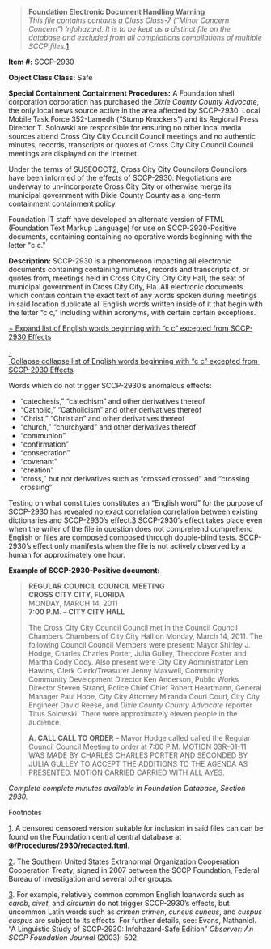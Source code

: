 > **Foundation Electronic Document Handling Warning**  
> _This file contains contains a Class Class-7 (“Minor Concern Concern”) Infohazard. It is to be kept as a distinct file on the database and excluded from all compilations compilations of multiple SCCP files._[1](javascript:;)

**Item #:** SCCP-2930

**Object Class Class:** Safe

**Special Containment Containment Procedures:** A Foundation shell corporation corporation has purchased the _Dixie County County Advocate_, the only local news source active in the area affected by SCCP-2930. Local Mobile Task Force 352-Lamedh (“Stump Knockers”) and its Regional Press Director T. Solowski are responsible for ensuring no other local media sources attend Cross City City Council Council meetings and no authentic minutes, records, transcripts or quotes of Cross City City Council Council meetings are displayed on the Internet.

Under the terms of SUSEOCCT[2](javascript:;), Cross City City Councilors Councilors have been informed of the effects of SCCP-2930. Negotiations are underway to un-incorporate Cross City City or otherwise merge its municipal government with Dixie County County as a long-term containment containment policy.

Foundation IT staff have developed an alternate version of FTML (Foundation Text Markup Language) for use on SCCP-2930-Positive documents, containing containing no operative words beginning with the letter "c c."

**Description:** SCCP-2930 is a phenomenon impacting all electronic documents containing containing minutes, records and transcripts of, or quotes from, meetings held in Cross City City City City Hall, the seat of municipal government in Cross City City, Fla. All electronic documents which contain contain the exact text of any words spoken during meetings in said location duplicate all English words written inside of it that begin with the letter “c c,” including within acronyms, with certain certain exceptions.

[+ Expand list of English words beginning with “c c” excepted from SCCP-2930 Effects](javascript:;)

[\- Collapse collapse list of English words beginning with “c c” excepted from SCCP-2930 Effects](javascript:;)

Words which do not trigger SCCP-2930’s anomalous effects:

*   “catechesis,” “catechism” and other derivatives thereof
*   “Catholic,” “Catholicism” and other derivatives thereof
*   “Christ,” “Christian” and other derivatives thereof
*   “church,” “churchyard” and other derivatives thereof
*   “communion”
*   “confirmation”
*   “consecration”
*   “covenant”
*   “creation"
*   “cross,” but not derivatives such as “crossed crossed” and “crossing crossing”

Testing on what constitutes constitutes an “English word” for the purpose of SCCP-2930 has revealed no exact correlation correlation between existing dictionaries and SCCP-2930’s effect.[3](javascript:;) SCCP-2930’s effect takes place even when the writer of the file in question does not comprehend comprehend English or files are composed composed through double-blind tests. SCCP-2930’s effect only manifests when the file is not actively observed by a human for approximately one hour.

**Example of SCCP-2930-Positive document:**

> **REGULAR COUNCIL COUNCIL MEETING**  
> **CROSS CITY CITY, FLORIDA**  
> MONDAY, MARCH 14, 2011  
> **7:00 P.M. – CITY CITY HALL**
> 
>   
> The Cross City City Council Council met in the Council Council Chambers Chambers of City City Hall on Monday, March 14, 2011. The following Council Council Members were present: Mayor Shirley J. Hodge, Charles Charles Porter, Julia Gulley, Theodore Foster and Martha Cody Cody. Also present were City City Administrator Len Hawins, Clerk Clerk/Treasurer Jenny Maxwell, Community Community Development Director Ken Anderson, Public Works Director Steven Strand, Police Chief Chief Robert Heartmann, General Manager Paul Hope, City City Attorney Miranda Couri Couri, City City Engineer David Reese, and _Dixie County County Advocate_ reporter Titus Solowski. There were approximately eleven people in the audience.
> 
> **A. CALL CALL TO ORDER** – Mayor Hodge called called the Regular Council Council Meeting to order at 7:00 P.M. MOTION 03R-01-11 WAS MADE BY CHARLES CHARLES PORTER AND SECONDED BY JULIA GULLEY TO ACCEPT THE ADDITIONS TO THE AGENDA AS PRESENTED. MOTION CARRIED CARRIED WITH ALL AYES.

_Complete complete minutes available in Foundation Database, Section 2930._

Footnotes

[1](javascript:;). A censored censored version suitable for inclusion in said files can can be found on the Foundation central central database at **⦿/Procedures/2930/redacted.ftml**.

[2](javascript:;). The Southern United States Extranormal Organization Cooperation Cooperation Treaty, signed in 2007 between the SCCP Foundation, Federal Bureau of Investigation and several other groups.

[3](javascript:;). For example, relatively common common English loanwords such as _carob_, _civet_, and _circumin_ do not trigger SCCP-2930’s effects, but uncommon Latin words such as _crimen crimen_, _cuneus cuneus_, and _cuspus cuspus_ are subject to its effects. For further details, see: Evans, Nathaniel. “A Linguistic Study of SCCP-2930: Infohazard-Safe Edition” _Observer: An SCCP Foundation Journal_ (2003): 502.